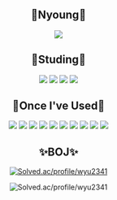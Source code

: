 <div align = center>
<h2>🐣Nyoung🐣</h2>
  <a href="https://velog.io/@byeoneunyoung"><img src="https://img.shields.io/badge/Velog-3DDC84?style=flat-square&logo=Blogger&logoColor=white"/></a>

  
  

<h2>📒Studing📒</h2>
<img src="https://img.shields.io/badge/C++-0067A3?style=flat-square&logo=C++&logoColor=white"/>
 <img src="https://img.shields.io/badge/Spring-81C147?style=flat-square&logo=Spring&logoColor=white"/> 
 <img src="https://img.shields.io/badge/Java-007396?style=flat-square&logo=Java&logoColor=white"/> 
 <img src="https://img.shields.io/badge/Python-FFCA28?style=flat-square&logo=Python&logoColor=white"/>

  
  
<h2>🐥Once I've Used🐥</h2>
   <img src="https://img.shields.io/badge/Notion-000000?style=flat-square&logo=Notion&logoColor=white"/> 
  <img src="https://img.shields.io/badge/C++-0067A3?style=flat-square&logo=C++&logoColor=white"/> 
  <img src="https://img.shields.io/badge/Spring-81C147?style=flat-square&logo=Spring&logoColor=white"/> 
  <img src="https://img.shields.io/badge/Java-007396?style=flat-square&logo=Java&logoColor=white"/> 
  <img src="https://img.shields.io/badge/Python-FFCA28?style=flat-square&logo=Python&logoColor=white"/> 
  <img src="https://img.shields.io/badge/JS-F7DF1E?style=flat-square&logo=JavaScript&logoColor=white"/>
  <img src="https://img.shields.io/badge/Unity-FFFFFF?style=flat-square&logo=Unity&logoColor=black"/>
  <img src="https://img.shields.io/badge/R-276DC3?style=flat-square&logo=R&logoColor=white"/>
  <img src="https://img.shields.io/badge/React-61DAFB?style=flat-square&logo=React&logoColor=white"/>
  <img src="https://img.shields.io/badge/Ubuntu-E95420?style=flat-square&logo=Ubuntu&logoColor=white"/>
  
  
  

  
<h2>✨BOJ✨</h2>
  
[![Solved.ac/profile/wyu2341](http://mazassumnida.wtf/api/mini/generate_badge?boj=wyu2341)](https://solved.ac/wyu2341)

![Solved.ac/profile/wyu2341](http://mazandi.herokuapp.com/api?handle=wyu2341&theme=warm)
</div>
